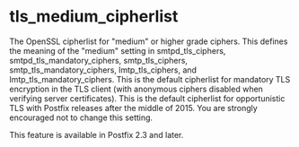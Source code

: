# tls_medium_cipherlist 

 The OpenSSL cipherlist for "medium" or higher grade ciphers. This
defines the meaning of the "medium" setting in smtpd_tls_ciphers,
smtpd_tls_mandatory_ciphers, smtp_tls_ciphers, smtp_tls_mandatory_ciphers,
lmtp_tls_ciphers, and lmtp_tls_mandatory_ciphers.  This is the
default cipherlist for mandatory TLS encryption in the TLS client
(with anonymous ciphers disabled when verifying server certificates).
This is the default cipherlist for opportunistic TLS with Postfix
releases after the middle of 2015.  You are strongly encouraged not
to change this setting.  

 This feature is available in Postfix 2.3 and later. 


